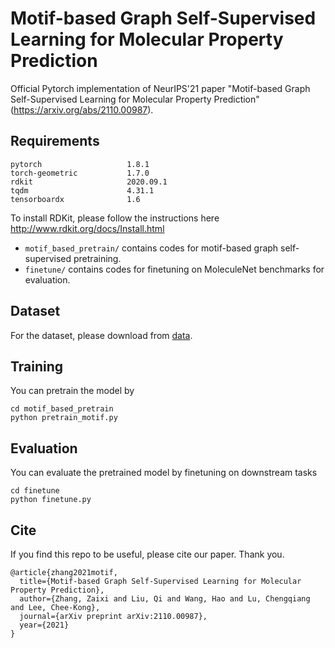 # Motif-based Graph Self-Supervised Learning for Molecular Property Prediction
Official Pytorch implementation of NeurIPS'21 paper "Motif-based Graph Self-Supervised Learning for Molecular Property Prediction"
(https://arxiv.org/abs/2110.00987). 
## Requirements
```
pytorch                   1.8.1             
torch-geometric           1.7.0
rdkit                     2020.09.1
tqdm                      4.31.1
tensorboardx              1.6
```
To install RDKit, please follow the instructions here http://www.rdkit.org/docs/Install.html

* `motif_based_pretrain/` contains codes for motif-based graph self-supervised pretraining.
* `finetune/` contains codes for finetuning on MoleculeNet benchmarks for evaluation.

## Dataset
For the dataset, please download from [data](http://snap.stanford.edu/gnn-pretrain/data/chem_dataset.zip).

## Training
You can pretrain the model by
```
cd motif_based_pretrain
python pretrain_motif.py
```

## Evaluation
You can evaluate the pretrained model by finetuning on downstream tasks
```
cd finetune
python finetune.py
```

## Cite

If you find this repo to be useful, please cite our paper. Thank you.

```
@article{zhang2021motif,
  title={Motif-based Graph Self-Supervised Learning for Molecular Property Prediction},
  author={Zhang, Zaixi and Liu, Qi and Wang, Hao and Lu, Chengqiang and Lee, Chee-Kong},
  journal={arXiv preprint arXiv:2110.00987},
  year={2021}
}
```
